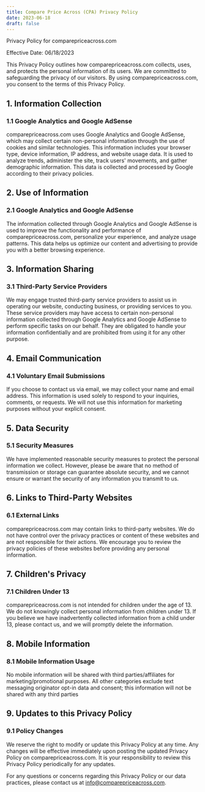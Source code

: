 ```yaml
---
title: Compare Price Across (CPA) Privacy Policy
date: 2023-06-18
draft: false
---
```


Privacy Policy for comparepriceacross.com

Effective Date: 06/18/2023

This Privacy Policy outlines how comparepriceacross.com collects, uses, and protects the personal information of its users. We are committed to safeguarding the privacy of our visitors. By using comparepriceacross.com, you consent to the terms of this Privacy Policy.

## 1. Information Collection

### 1.1 Google Analytics and Google AdSense

comparepriceacross.com uses Google Analytics and Google AdSense, which may collect certain non-personal information through the use of cookies and similar technologies. This information includes your browser type, device information, IP address, and website usage data. It is used to analyze trends, administer the site, track users' movements, and gather demographic information. This data is collected and processed by Google according to their privacy policies.

## 2. Use of Information

### 2.1 Google Analytics and Google AdSense

The information collected through Google Analytics and Google AdSense is used to improve the functionality and performance of comparepriceacross.com, personalize your experience, and analyze usage patterns. This data helps us optimize our content and advertising to provide you with a better browsing experience.

## 3. Information Sharing

### 3.1 Third-Party Service Providers

We may engage trusted third-party service providers to assist us in operating our website, conducting business, or providing services to you. These service providers may have access to certain non-personal information collected through Google Analytics and Google AdSense to perform specific tasks on our behalf. They are obligated to handle your information confidentially and are prohibited from using it for any other purpose.

## 4. Email Communication

### 4.1 Voluntary Email Submissions

If you choose to contact us via email, we may collect your name and email address. This information is used solely to respond to your inquiries, comments, or requests. We will not use this information for marketing purposes without your explicit consent.

## 5. Data Security

### 5.1 Security Measures

We have implemented reasonable security measures to protect the personal information we collect. However, please be aware that no method of transmission or storage can guarantee absolute security, and we cannot ensure or warrant the security of any information you transmit to us.

## 6. Links to Third-Party Websites

### 6.1 External Links

comparepriceacross.com may contain links to third-party websites. We do not have control over the privacy practices or content of these websites and are not responsible for their actions. We encourage you to review the privacy policies of these websites before providing any personal information.

## 7. Children's Privacy

### 7.1 Children Under 13

comparepriceacross.com is not intended for children under the age of 13. We do not knowingly collect personal information from children under 13. If you believe we have inadvertently collected information from a child under 13, please contact us, and we will promptly delete the information.

## 8. Mobile Information

### 8.1 Mobile Information Usage

No mobile information will be shared with third parties/affiliates for marketing/promotional purposes. All other categories exclude text messaging originator opt-in data and consent; this information will not be shared with any third parties

## 9. Updates to this Privacy Policy

### 9.1 Policy Changes

We reserve the right to modify or update this Privacy Policy at any time. Any changes will be effective immediately upon posting the updated Privacy Policy on comparepriceacross.com. It is your responsibility to review this Privacy Policy periodically for any updates.

For any questions or concerns regarding this Privacy Policy or our data practices, please contact us at info@comparepriceacross.com.
